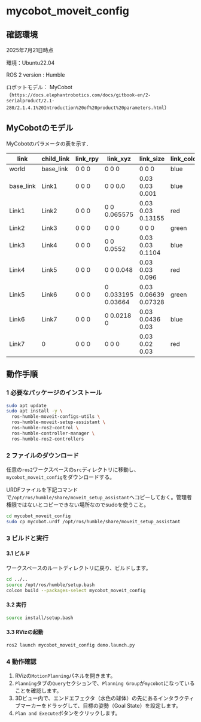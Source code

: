 # mycobot_moveit_config
## 確認環境
2025年7月21日時点

環境：Ubuntu22.04

ROS 2 version : Humble

ロボットモデル： MyCobot（`https://docs.elephantrobotics.com/docs/gitbook-en/2-serialproduct/2.1-280/2.1.4.1%20Introduction%20of%20product%20parameters.html`）
## MyCobotのモデル
MyCobotのパラメータの表を示す．

| link       | child\_link | link\_rpy | link\_xyz          | link\_size           | link\_color | link\_mass | ... | joint\_xyz1       | joint\_axis1 | ... |
| ---------- | ----------- | --------- | ------------------ | -------------------- | ----------- | ---------- |-----| ----------------- | ------------ |-----|
| world      | base\_link  | 0 0 0     | 0 0 0              | 0 0 0                | blue        | 0          | ... | 0 0 0             | 0 0 0        | ... |
| base\_link | Link1       | 0 0 0     | 0 0 0.0            | 0.03 0.03 0.001      | blue        | 0          | ... | 0 0 0             | 0 0 0        | ... |
| Link1      | Link2       | 0 0 0     | 0 0 0.065575       | 0.03 0.03 0.13155    | red         | 1          | ... | 0 0 0.13155       | 0 0 1        | ... |
| Link2      | Link3       | 0 0 0     | 0 0 0              | 0 0 0                | green       | 1          | ... | 0 0 0             | 0 1 0        | ... |
| Link3      | Link4       | 0 0 0     | 0 0 0.0552         | 0.03 0.03 0.1104     | blue        | 1          | ... | 0 0 0.1104        | 0 1 0        | ... |
| Link4      | Link5       | 0 0 0     | 0 0 0.048          | 0.03 0.03 0.096      | red         | 1          | ... | 0 0 0.096         | 0 1 0        | ... |
| Link5      | Link6       | 0 0 0     | 0 0.033195 0.03664 | 0.03 0.06639 0.07328 | green       | 1          | ... | 0 0.06639 0.07318 | 0 0 1        | ... |
| Link6      | Link7       | 0 0 0     | 0 0.0218 0         | 0.03 0.0436 0.03     | blue        | 1          | ... | 0 0.0436 0        | 0 1 0        | ... |
| Link7      | 0           | 0 0 0     | 0 0 0              | 0.03 0.02 0.03       | red         | 1          | ... |                   |              | ... |


## 動作手順
### 1 必要なパッケージのインストール

```bash
sudo apt update
sudo apt install -y \
  ros-humble-moveit-configs-utils \
  ros-humble-moveit-setup-assistant \
  ros-humble-ros2-control \
  ros-humble-controller-manager \
  ros-humble-ros2-controllers 
```

### 2 ファイルのダウンロード 
任意の`ros2`ワークスペースの`src`ディレクトリに移動し、`mycobot_moveit_config`をダウンロードする。

URDFファイルを下記コマンドで`/opt/ros/humble/share/moveit_setup_assistant`へコピーしておく。管理者権限ではないとコピーできない場所なのでsudoを使うこと。
```bash
cd mycobot_moveit_config
sudo cp mycobot.urdf /opt/ros/humble/share/moveit_setup_assistant
```

### 3 ビルドと実行
#### 3.1 ビルド
ワークスペースのルートディレクトリに戻り、ビルドします。
```bash
cd ../..
source /opt/ros/humble/setup.bash
colcon build --packages-select mycobot_moveit_config
```
#### 3.2 実行
```bash
source install/setup.bash
```
#### 3.3 RVizの起動
```bash
ros2 launch mycobot_moveit_config demo.launch.py
```

### 4 動作確認

1.  RVizの`MotionPlanning`パネルを開きます。
2.  `Planning`タブの`Query`セクションで、`Planning Group`が`mycobot`になっていることを確認します。
3.  3Dビュー内で、エンドエフェクタ（水色の球体）の先にあるインタラクティブマーカーをドラッグして、目標の姿勢（Goal State）を設定します。
4.  `Plan and Execute`ボタンをクリックします。
